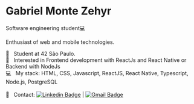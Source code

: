 # Gabriel Monte Zehyr
Software engineering student:computer:

Enthusiast of web and mobile technologies.
 <br/>

 :rocket:  &nbsp; Student at 42 São Paulo.
 <br/> :purple_heart: &nbsp; Interested in Frontend development with ReactJs and React Native or Backend with NodeJs
 <br/> :computer: &nbsp; My stack: HTML, CSS, Javascript, ReactJS, React Native, Typescript, Node.js, PostgreSQL
 <br/>
 <br/> :email: &nbsp; Contact: [![Linkedin Badge](https://img.shields.io/badge/-GabrielMZyr-blue?style=flat-square&logo=Linkedin&logoColor=white&link=https://www.linkedin.com/in/gabrielmzyr)](https://www.linkedin.com/in/gabrielmzyr) 
| 
[![Gmail Badge](https://img.shields.io/badge/-gabrielmzyr@gmail.com-c14438?style=flat-square&logo=Gmail&logoColor=white&link=mailto:gabrielmzyr@gmail.com)](mailto:gabrielmzyr@gmail.com)

